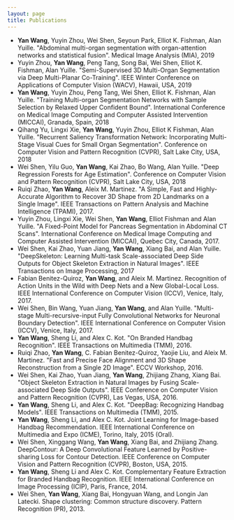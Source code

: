 ```yaml
---
layout: page
title: Publications
---
```

- <b>Yan Wang</b>, Yuyin Zhou, Wei Shen, Seyoun Park, Elliot K. Fishman, Alan Yuille. "Abdominal multi-organ segmentation with organ-attention networks and statistical fusion". Medical Image Analysis (MIA), 2019
- Yuyin Zhou, <b>Yan Wang</b>, Peng Tang, Song Bai, Wei Shen, Elliot K. Fishman, Alan Yuille. "Semi-Supervised 3D Multi-Organ Segmentation via Deep Multi-Planar Co-Training". IEEE Winter Conference on Applications of Computer Vision (WACV), Hawaii, USA, 2019 
- <b>Yan Wang</b>, Yuyin Zhou, Peng Tang, Wei Shen, Elliot K. Fishman, Alan Yuille. "Training Multi-organ Segmentation Networks with Sample Selection by Relaxed Upper Confident Bound". International Conference on Medical Image Computing and Computer Assisted Intervention (MICCAI), Granada, Spain, 2018
- Qihang Yu, Lingxi Xie, <b>Yan Wang</b>, Yuyin Zhou, Elliot K Fishman, Alan Yuille. "Recurrent Saliency Transformation Network: Incorporating Multi-Stage Visual Cues for Small Organ Segmentation". Conference on Computer Vision and Pattern Recognition (CVPR), Salt Lake City, USA, 2018
- Wei Shen, Yilu Guo, <b>Yan Wang</b>, Kai Zhao, Bo Wang, Alan Yuille. "Deep Regression Forests for Age Estimation". Conference on Computer Vision and Pattern Recognition (CVPR), Salt Lake City, USA, 2018
- Ruiqi Zhao, <b>Yan Wang</b>, Aleix M. Martinez. "A Simple, Fast and Highly-Accurate Algorithm to Recover 3D Shape from 2D Landmarks on a Single Image". IEEE Transactions on Pattern Analysis and Machine Intelligence (TPAMI), 2017.
- Yuyin Zhou, Lingxi Xie, Wei Shen, <b>Yan Wang</b>, Elliot Fishman and Alan Yuille. "A Fixed-Point Model for Pancreas Segmentation in Abdominal CT Scans". International Conference on Medical Image Computing and Computer Assisted Intervention (MICCAI), Quebec City, Canada, 2017.
- Wei Shen, Kai Zhao, Yuan Jiang, <b>Yan Wang</b>, Xiang Bai, and Alan Yuille. "DeepSkeleton: Learning Multi-task Scale-associated Deep Side Outputs for Object Skeleton Extraction in Natural Images". IEEE Transactions on Image Processing, 2017
- Fabian Benitez-Quiroz, <b>Yan Wang</b>, and Aleix M. Martinez. Recognition of Action Units in the Wild with Deep Nets and a New Global-Local Loss. IEEE International Conference on Computer Vision (ICCV), Venice, Italy, 2017.
- Wei Shen, Bin Wang, Yuan Jiang, <b>Yan Wang</b>, and Alan Yuille. "Multi-stage Multi-recursive-input Fully Convolutional Networks for Neuronal Boundary Detection". IEEE International Conference on Computer Vision (ICCV), Venice, Italy, 2017.
- <b>Yan Wang</b>, Sheng Li, and Alex C. Kot. "On Branded Handbag Recognition". IEEE Transactions on Multimedia (TMM), 2016.
- Ruiqi Zhao, <b>Yan Wang</b>, C. Fabian Benitez-Quiroz, Yaojie Liu, and Aleix M. Martinez. "Fast and Precise Face Alignment and 3D Shape Reconstruction from a Single 2D Image". ECCV Workshop, 2016.
- Wei Shen, Kai Zhao, Yuan Jiang, <b>Yan Wang</b>, Zhijiang Zhang, Xiang Bai. "Object Skeleton Extraction in Natural Images by Fusing Scale-associated Deep Side Outputs". IEEE Conference on Computer Vision and Pattern Recognition (CVPR), Las Vegas, USA, 2016.
- <b>Yan Wang</b>, Sheng Li, and Alex C. Kot. "DeepBag: Recognizing Handbag Models". IEEE Transactions on Multimedia (TMM), 2015.
- <b>Yan Wang</b>, Sheng Li, and Alex C. Kot. Joint Learning for Image-based Handbag Recommendation. IEEE International Conference on Multimedia and Expo (ICME), Torino, Italy, 2015 (Oral).
- Wei Shen, Xinggang Wang, <b>Yan Wang</b>, Xiang Bai, and Zhijiang Zhang. DeepContour: A Deep Convolutional Feature Learned by Positive-sharing Loss for Contour Detection. IEEE Conference on Computer Vision and Pattern Recognition (CVPR), Boston, USA, 2015.
- <b>Yan Wang</b>, Sheng Li and Alex C. Kot. Complementary Feature Extraction for Branded Handbag Recognition. IEEE International Conference on Image Processing (ICIP), Paris, France, 2014.
- Wei Shen, <b>Yan Wang</b>, Xiang Bai, Hongyuan Wang, and Longin Jan Latecki. Shape clustering: Common structure discovery. Pattern Recognition (PR), 2013.

